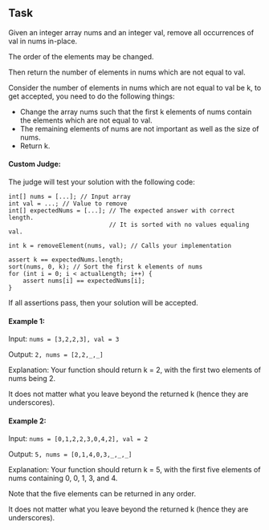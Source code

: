 ## Task
Given an integer array nums and an integer val, remove all occurrences of val in nums in-place. 

The order of the elements may be changed. 

Then return the number of elements in nums which are not equal to val.

Consider the number of elements in nums which are not equal to val be k, to get accepted, you need to do the following things:

* Change the array nums such that the first k elements of nums contain the elements which are not equal to val.
* The remaining elements of nums are not important as well as the size of nums.
* Return k.

#### Custom Judge:
The judge will test your solution with the following code:
```
int[] nums = [...]; // Input array
int val = ...; // Value to remove
int[] expectedNums = [...]; // The expected answer with correct length.
                            // It is sorted with no values equaling val.

int k = removeElement(nums, val); // Calls your implementation

assert k == expectedNums.length;
sort(nums, 0, k); // Sort the first k elements of nums
for (int i = 0; i < actualLength; i++) {
    assert nums[i] == expectedNums[i];
}
```
If all assertions pass, then your solution will be accepted.

#### Example 1:
Input: ```nums = [3,2,2,3], val = 3```

Output: ```2, nums = [2,2,_,_]```

Explanation: Your function should return k = 2, with the first two elements of nums being 2.

It does not matter what you leave beyond the returned k (hence they are underscores).

#### Example 2:
Input: ```nums = [0,1,2,2,3,0,4,2], val = 2```

Output: ```5, nums = [0,1,4,0,3,_,_,_]```

Explanation: Your function should return k = 5, with the first five elements of nums containing 0, 0, 1, 3, and 4.

Note that the five elements can be returned in any order.

It does not matter what you leave beyond the returned k (hence they are underscores).



